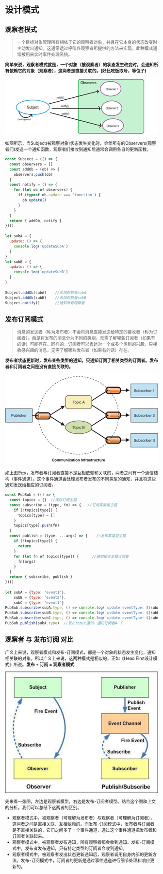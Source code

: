 # 设计模式

## 观察者模式

> 一个目标对象管理所有相依于它的观察者对象，并且在它本身的状态改变时主动发出通知。这通常透过呼叫各观察者所提供的方法来实现。此种模式通常被用来实时事件处理系统。

**简单来说，观察者模式就是，一个对象（被观察者）的状态发生改变时，会通知所有依赖它的对象（观察者），这两者是直接关联的。(好比吃饭取号，等位子)**

![](../.vuepress/public/images/notes/0001.jpeg) 

如图所示，当Subject(被观察对象)状态发生变化时，会给所有的Observers(观察者们)发送一个通知函数，观察者们接收到通知后通常会调用各自的更新函数。

```js
const Subject = (() => {
  const observers = []
  const addOb = (ob) => {
    observers.push(ob)
  }
  const notify = () => {
    for (let ob of observers) {
      if (typeof ob.update === 'function') {
        ob.update()
      }
    }
  }
  return { addOb, notify }
})()

let subA = {
  update: () => {
    console.log('updateSubA')
  }
}
let subB = {
  update: () => {
    console.log('updateSubB')
  }
}

Subject.addOb(subA)    //添加观察者subA
Subject.addOb(subB)    //添加观察者subB
Subject.notify()       //通知所有观察者
```

## 发布订阅模式

> 消息的发送者（称为发布者）不会将消息直接发送给特定的接收者（称为订阅者）。而是将发布的消息分为不同的类别，无需了解哪些订阅者（如果有的话）可能存在。同样的，订阅者可以表达对一个或多个类别的兴趣，只接收感兴趣的消息，无需了解哪些发布者（如果有的话）存在。

**发布者状态更新时，发布某些类型的通知，只通知订阅了相关类型的订阅者。发布者和订阅者之间是没有直接关联的。**

![](../.vuepress/public/images/notes/0002.png)

如上图所示，发布者与订阅者直接不是互相依赖和关联的，两者之间有一个通信结构（事件通道）。这个事件通道会处理发布者发布的不同类型的通知，并且将这些通知发送给相应的订阅者。


```js
const PubSub = (() => {
  const topics = {}  //保存订阅主题
  const subscribe = (type, fn) => {   //订阅某类型主题
    if (!topics[type]) {
      topics[type] = []
    }
    topics[type].push(fn)
  }
  const publish = (type, ...args) => {    //发布某类型主题
    if (!topics[type]) {
      return
    }
    for (let fn of topics[type]) {      //通知相关主题订阅者
      fn(args)
    }
  }
  return { subscribe, publish }
})()

let subA = {type: 'event1'},
    subB = {type: 'event2'},
    subC = {type: 'event1'}
PubSub.subscribe(subA.type, () => console.log(`update eventType: ${subA.type} subA`))   //订阅者A订阅topic1
PubSub.subscribe(subB.type, () => console.log(`update eventType: ${subB.type} subB`))   //订阅者B订阅topic2
PubSub.subscribe(subC.type, () => console.log(`update eventType: ${subC.type} subC`))   //订阅者C订阅topic1
PubSub.publish(subA.type)  //发布topic通知，通知订阅者A、C
```

## 观察者 与 发布订阅 对比

广义上来说，观察者模式和发布-订阅模式，都是一个对象的状态发生变化，通知相关联的对象。所以广义上来说，这两种模式是相似的，正如《Head First设计模式》所说。**发布 + 订阅 = 观察者模式**

![](../.vuepress/public/images/notes/0003.png)

先来看一张图，左边是观察者模型，右边是发布-订阅者模型。结合这个图和上文的分析，我们可以总结下这两者的区别。

* 观察者模式中，被观察者（可理解为发布者）与观察者（可理解为订阅者），这两者之间是直接关联、互相依赖的。而发布-订阅模式中，发布者与订阅者是不直接关联的，它们之间多了一个事件通道，通过这个事件通道把发布者和订阅者关联起来。
* 观察者模式中，被观察者发布通知，所有观察者都会收到通知。发布-订阅模式中，发布者发布通知，只有特定类型的订阅者会收到通知。
* 观察者模式中，被观察者发出状态更新通知后，观察者调用自身内部的更新方法。发布-订阅模式中，订阅者的更新是通过事件通道进行细节处理和响应更新的。